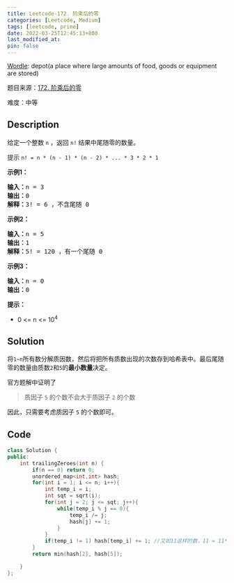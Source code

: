 ```yaml
---
title: Leetcode-172. 阶乘后的零
categories: [Leetcode, Medium]
tags: [leetcode, prime]
date: 2022-03-25T12:45:13+800
last_modified_at: 
pin: false
---
```


[Wordle](https://www.nytimes.com/games/wordle/index.html): depot(a place where large amounts of food, goods or equipment are stored)

题目来源：[172. 阶乘后的零](https://leetcode-cn.com/problems/factorial-trailing-zeroes/)

难度：中等

## Description

给定一个整数 `n` ，返回 `n!` 结果中尾随零的数量。

提示 `n! = n * (n - 1) * (n - 2) * ... * 3 * 2 * 1`


**示例1：**

<pre>
<strong>输入：</strong>n = 3
<strong>输出：</strong>0
<strong>解释：</strong>3! = 6 ，不含尾随 0
</pre>

**示例2：**

<pre>
<strong>输入：</strong>n = 5
<strong>输出：</strong>1
<strong>解释：</strong>5! = 120 ，有一个尾随 0
</pre>

**示例3：**

<pre>
<strong>输入：</strong>n = 0
<strong>输出：</strong>0
</pre>

**提示：**

- 0 <= n <= 10<sup>4</sup>

## Solution

将`1~n`所有数分解质因数，然后将把所有质数出现的次数存到哈希表中。最后尾随零的数量由质数`2`和`5`的**最小数量**决定。

官方题解中证明了
> 质因子 `5` 的个数不会大于质因子 `2` 的个数

因此，只需要考虑质因子 `5` 的个数即可。


## Code
```c++
class Solution {
public:
    int trailingZeroes(int n) {
        if(n == 0) return 0;
        unordered_map<int,int> hash;
        for(int i = 1; i <= n; i++){
            int temp_i = i;
            int sqt = sqrt(i);
            for(int j = 2; j <= sqt; j++){
                while(temp_i % j == 0){
                    temp_i /= j;
                    hash[j] += 1;
                }
            }
            if(temp_i != 1) hash[temp_i] += 1; //又如11这样的数，11 = 11*1，需要另外处理。
        }
        return min(hash[2], hash[5]);

    }
};
```
